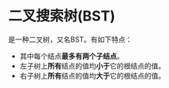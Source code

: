 # 二叉搜索树(BST)
是一种二叉树，又名BST。有如下特点：
- 其中每个结点**最多有两个子结点**。
- 左子树上**所有**结点的值均**小于**它的根结点的值。
- 右子树上**所有**结点的值均**大于**它的根结点的值。
